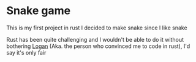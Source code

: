 # Snake game
This is my first project in rust
I decided to make snake since I like snake

Rust has been quite challenging and I wouldn't be able to do it without bothering [Logan](https://github.com/LoganDark) (Aka. the person who convinced me to code in rust), I'd say it's only fair